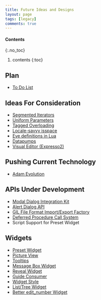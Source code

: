 ```yaml
---
title: Future Ideas and Designs
layout: page
tags: [legacy]
comments: true
---
```

#### Contents
{:.no_toc}
1. contents
{:toc}

## Plan

* [To Do List](to-do-list)

## Ideas For Consideration

* [Segmented Iterators](segmented-iterators)
* [Uniform Parameters](uniform-parameters)
* [Tagged Overloading](tagged-overloading)
* [Locale-savvy isspace](locale-savvy-isspace)
* [Eve definitions in Lua](eve-definitions-in-lua)
* [Datapumps](datapumps)
* [Visual Editor (Expresso2)](visual-editor-\(expresso2\))

## Pushing Current Technology

* [Adam Evolution](adam-evolution)

## APIs Under Development

* [Modal Dialog Integration Kit](modal-dialog-integration-kit)
* [Alert Dialog API](alert-dialog-api)
* [GIL File Format Import/Export Factory](gil-file-format-import-export-factory)
* [Deferred Procedure Call System](deferred-procedure-call-system)
* Script Support for Preset Widget

## Widgets

* [Preset Widget](preset-widget)
* [Picture View](picture-view)
* [Tooltips](tooltips)
* [Message Box Widget](message-box-widget)
* [Reveal Widget](reveal-widget)
* [Guide Consumer](guide-consumer)
* [Widget Style](widget-style)
* [List/Tree Widget](list-tree-widget)
* [Better edit_number Widget](better-edit-number-widget)
